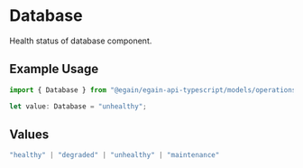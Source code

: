 # Database

Health status of database component.

## Example Usage

```typescript
import { Database } from "@egain/egain-api-typescript/models/operations";

let value: Database = "unhealthy";
```

## Values

```typescript
"healthy" | "degraded" | "unhealthy" | "maintenance"
```